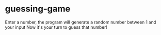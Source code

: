 # guessing-game

Enter a number, the program will generate a random number between 1 and your input
Now it's your turn to guess that number!
